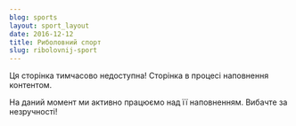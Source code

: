 ```yaml
---
blog: sports
layout: sport_layout
date: 2016-12-12
title: Риболовний спорт
slug: ribolovnij-sport
---
```


<p class="lead">Ця сторінка тимчасово недоступна! Сторінка в процесі наповнення контентом.</p>

На даний момент ми активно працюємо над її наповненням. Вибачте за незручності!
